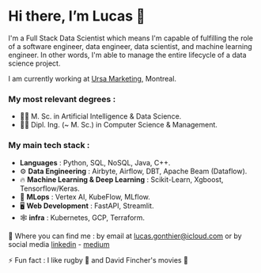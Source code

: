 # Hi there, I’m Lucas 👋 #

I'm a Full Stack Data Scientist which means I'm capable of fulfilling the role of a software engineer, data engineer, data scientist, and machine learning engineer. In other words, I'm able to manage the entire lifecycle of a data science project.

I am currently working at [Ursa Marketing](https://ursa.marketing/en/), Montreal.

### My most relevant degrees :
  - :man_student: M. Sc. in Artificial Intelligence & Data Science. 
  - :man_student: Dipl. Ing. (~ M. Sc.) in Computer Science & Management. 

### My main tech stack :
  - **Languages** : Python, SQL, NoSQL, Java, C++.
  - :gear: **Data Engineering** : Airbyte, Airflow, DBT, Apache Beam (Dataflow).
  - :fire: **Machine Learning & Deep Learning** : Scikit-Learn, Xgboost, Tensorflow/Keras.
  - :link: **MLops** : Vertex AI, KubeFlow, MLflow.
  - :desktop_computer: **Web Development** : FastAPI, Streamlit.
  - :spider_web: **infra** : Kubernetes, GCP, Terraform.
  



:metal: Where you can find me : by email at [lucas.gonthier@icloud.com](lucas.gonthier@icloud.com) or by social media [linkedin](https://www.linkedin.com/in/lucas-gonthier-101/) - [medium](https://medium.com/@lucas.gonthier)


⚡ Fun fact : I like rugby :rugby_football: and David Fincher's movies :cinema:

<!---
lugonthier/lugonthier is a ✨ special ✨ repository because its `README.md` (this file) appears on your GitHub profile.
You can click the Preview link to take a look at your changes.
--->
